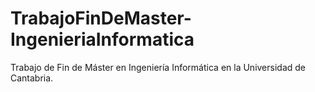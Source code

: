 # TrabajoFinDeMaster-IngenieriaInformatica
Trabajo de Fin de Máster en Ingeniería Informática en la Universidad de Cantabria.
